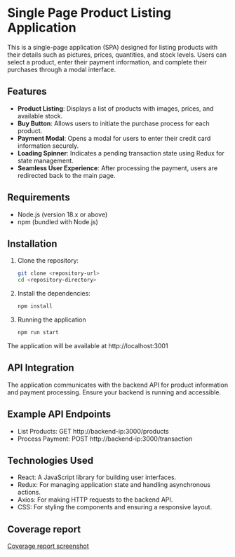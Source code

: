 # Single Page Product Listing Application

This is a single-page application (SPA) designed for listing products with their details such as pictures, prices, quantities, and stock levels. Users can select a product, enter their payment information, and complete their purchases through a modal interface.

## Features

- **Product Listing**: Displays a list of products with images, prices, and available stock.
- **Buy Button**: Allows users to initiate the purchase process for each product.
- **Payment Modal**: Opens a modal for users to enter their credit card information securely.
- **Loading Spinner**: Indicates a pending transaction state using Redux for state management.
- **Seamless User Experience**: After processing the payment, users are redirected back to the main page.

## Requirements

- Node.js (version 18.x or above)
- npm (bundled with Node.js)

## Installation

1. Clone the repository:
   ```bash
   git clone <repository-url>
   cd <repository-directory>
2. Install the dependencies:
   ```bash
   npm install

3. Running the application
    ```bash 
    npm run start
  The application will be available at http://localhost:3001

## API Integration
The application communicates with the backend API for product information and payment processing. Ensure your backend is running and accessible.

## Example API Endpoints
  - List Products: GET http://backend-ip:3000/products
  - Process Payment: POST http://backend-ip:3000/transaction

## Technologies Used
  - React: A JavaScript library for building user interfaces.
  - Redux: For managing application state and handling asynchronous actions.
  - Axios: For making HTTP requests to the backend API.
  - CSS: For styling the components and ensuring a responsive layout.
    
## Coverage report
[Coverage report screenshot](https://ibb.co/1LtdH3V)
